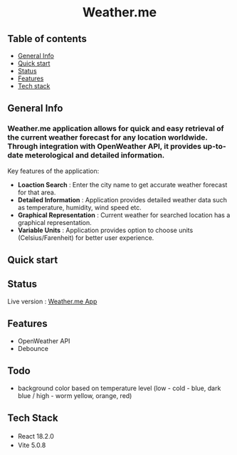 <p align="center">
  <h1 align="center">Weather.me</h1>
</p>

## Table of contents

- [General Info](#general-info)
- [Quick start](#quick-start)
- [Status](#status)
- [Features](#features)
- [Tech stack](#tech-stack)

## General Info

### Weather.me application allows for quick and easy retrieval of the current weather forecast for any location worldwide. Through integration with OpenWeather API, it provides up-to-date meterological and detailed information.

Key features of the application:

- **Loaction Search** : Enter the city name to get accurate weather forecast for that area.
- **Detailed Information** : Application provides detailed weather data such as temperature, humidity, wind speed etc.
- **Graphical Representation** : Current weather for searched location has a graphical representation.
- **Variable Units** : Application provides option to choose units (Celsius/Farenheit) for better user experience.

## Quick start

## Status

Live version : [Weather.me App](weather-me-app-react.netlify.app)

## Features

- OpenWeather API
- Debounce

## Todo

- background color based on temperature level (low - cold - blue, dark blue / high - worm yellow, orange, red)

## Tech Stack

- React 18.2.0 <img src="https://cdn4.iconfinder.com/data/icons/logos-3/600/React.js_logo-512.png" width="17"/>
- Vite 5.0.8 <img src="https://upload.wikimedia.org/wikipedia/commons/f/f1/Vitejs-logo.svg" width="17"/>
